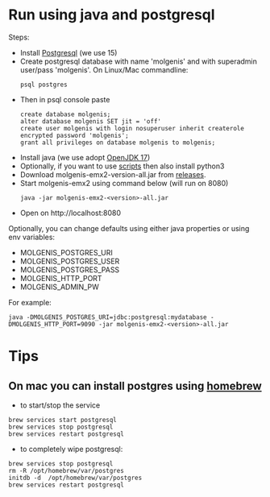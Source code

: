 # Run using java and postgresql

Steps:

* Install [Postgresql](https://www.postgresql.org/download/) (we use 15)
* Create postgresql database with name 'molgenis' and with superadmin user/pass 'molgenis'. On Linux/Mac commandline:
    ```console
    psql postgres
    ```
* Then in psql console paste
    ```console
    create database molgenis;
    alter database molgenis SET jit = 'off'
    create user molgenis with login nosuperuser inherit createrole encrypted password 'molgenis';
    grant all privileges on database molgenis to molgenis;
    ```
* Install java (we use adopt [OpenJDK 17](https://adoptium.net/))
* Optionally, if you want to use [scripts](use_scripts_jobs.md) then also install python3
* Download molgenis-emx2-version-all.jar from [releases](https://github.com/molgenis/molgenis-emx2/releases).
* Start molgenis-emx2 using command below (will run on 8080)
    ```console
    java -jar molgenis-emx2-<version>-all.jar
    ```
* Open on http://localhost:8080

Optionally, you can change defaults using either java properties or using env variables:

* MOLGENIS_POSTGRES_URI
* MOLGENIS_POSTGRES_USER
* MOLGENIS_POSTGRES_PASS
* MOLGENIS_HTTP_PORT
* MOLGENIS_ADMIN_PW

For example:

```console
java -DMOLGENIS_POSTGRES_URI=jdbc:postgresql:mydatabase -DMOLGENIS_HTTP_PORT=9090 -jar molgenis-emx2-<version>-all.jar
```

# Tips

## On mac you can install postgres using [homebrew](https://formulae.brew.sh/formula/postgresql)

* to start/stop the service

```shell
brew services start postgresql
brew services stop postgresql
brew services restart postgresql
```

* to completely wipe postgresql:

```
brew services stop postgresql
rm -R /opt/homebrew/var/postgres
initdb -d  /opt/homebrew/var/postgres
brew services restart postgresql 
```
